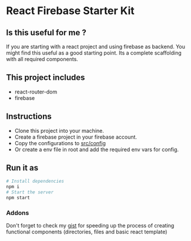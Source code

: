 # React Firebase Starter Kit

## Is this useful for me ?

If you are starting with a react project and using firebase as backend. You might find this useful as a good starting point. Its a complete scaffolding with all required components.

## This project includes

- react-router-dom
- firebase

## Instructions

- Clone this project into your machine.
- Create a firebase project in your firebase account.
- Copy the configurations to [src/config](src/config.js)
- Or create a env file in root and add the required env vars for config.

## Run it as

```bash
# Install dependencies
npm i
# Start the server
npm start
```

### Addons

Don't forget to check my [gist](https://gist.github.com/harshit9715/c39c95805778c13e652185941e6cf424) for speeding up the process of creating functional components (directories, files and basic react template)

